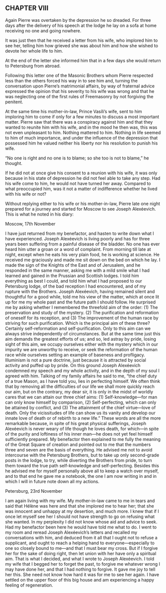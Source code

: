 ## CHAPTER VIII

Again Pierre was overtaken by the depression he so dreaded. For three
days after the delivery of his speech at the lodge he lay on a sofa at
home receiving no one and going nowhere.

It was just then that he received a letter from his wife, who implored
him to see her, telling him how grieved she was about him and how she
wished to devote her whole life to him.

At the end of the letter she informed him that in a few days she would
return to Petersburg from abroad.

Following this letter one of the Masonic Brothers whom Pierre respected
less than the others forced his way in to see him and, turning the
conversation upon Pierre’s matrimonial affairs, by way of fraternal
advice expressed the opinion that his severity to his wife was wrong
and that he was neglecting one of the first rules of Freemasonry by not
forgiving the penitent.

At the same time his mother-in-law, Prince Vasíli’s wife, sent to
him imploring him to come if only for a few minutes to discuss a most
important matter. Pierre saw that there was a conspiracy against him and
that they wanted to reunite him with his wife, and in the mood he then
was, this was not even unpleasant to him. Nothing mattered to him.
Nothing in life seemed to him of much importance, and under the
influence of the depression that possessed him he valued neither his
liberty nor his resolution to punish his wife.

“No one is right and no one is to blame; so she too is not to
blame,” he thought.

If he did not at once give his consent to a reunion with his wife, it
was only because in his state of depression he did not feel able to take
any step. Had his wife come to him, he would not have turned her away.
Compared to what preoccupied him, was it not a matter of indifference
whether he lived with his wife or not?

Without replying either to his wife or his mother-in-law, Pierre late
one night prepared for a journey and started for Moscow to see Joseph
Alexéevich. This is what he noted in his diary:

Moscow, 17th November

I have just returned from my benefactor, and hasten to write down what I
have experienced. Joseph Alexéevich is living poorly and has for three
years been suffering from a painful disease of the bladder. No one has
ever heard him utter a groan or a word of complaint. From morning till
late at night, except when he eats his very plain food, he is working
at science. He received me graciously and made me sit down on the bed
on which he lay. I made the sign of the Knights of the East and of
Jerusalem, and he responded in the same manner, asking me with a mild
smile what I had learned and gained in the Prussian and Scottish lodges.
I told him everything as best I could, and told him what I had proposed
to our Petersburg lodge, of the bad reception I had encountered, and of
my rupture with the Brothers. Joseph Alexéevich, having remained silent
and thoughtful for a good while, told me his view of the matter, which
at once lit up for me my whole past and the future path I should follow.
He surprised me by asking whether I remembered the threefold aim of
the order: (1) The preservation and study of the mystery. (2) The
purification and reformation of oneself for its reception, and (3) The
improvement of the human race by striving for such purification. Which
is the principal aim of these three? Certainly self-reformation and
self-purification. Only to this aim can we always strive independently
of circumstances. But at the same time just this aim demands the
greatest efforts of us; and so, led astray by pride, losing sight of
this aim, we occupy ourselves either with the mystery which in our
impurity we are unworthy to receive, or seek the reformation of
the human race while ourselves setting an example of baseness and
profligacy. Illuminism is not a pure doctrine, just because it is
attracted by social activity and puffed up by pride. On this ground
Joseph Alexéevich condemned my speech and my whole activity, and in the
depth of my soul I agreed with him. Talking of my family affairs he said
to me, “the chief duty of a true Mason, as I have told you, lies in
perfecting himself. We often think that by removing all the difficulties
of our life we shall more quickly reach our aim, but on the contrary,
my dear sir, it is only in the midst of worldly cares that we can attain
our three chief aims: (1) Self-knowledge—for man can only know himself
by comparison, (2) Self-perfecting, which can only be attained by
conflict, and (3) The attainment of the chief virtue—love of death.
Only the vicissitudes of life can show us its vanity and develop our
innate love of death or of rebirth to a new life.” These words are all
the more remarkable because, in spite of his great physical sufferings,
Joseph Alexéevich is never weary of life though he loves death, for
which—in spite of the purity and loftiness of his inner man—he does
not yet feel himself sufficiently prepared. My benefactor then explained
to me fully the meaning of the Great Square of creation and pointed out
to me that the numbers three and seven are the basis of everything. He
advised me not to avoid intercourse with the Petersburg Brothers, but
to take up only second-grade posts in the lodge, to try, while
diverting the Brothers from pride, to turn them toward the true path
self-knowledge and self-perfecting. Besides this he advised me for
myself personally above all to keep a watch over myself, and to that end
he gave me a notebook, the one I am now writing in and in which I will
in future note down all my actions.

Petersburg, 23rd November

I am again living with my wife. My mother-in-law came to me in tears and
said that Hélène was here and that she implored me to hear her; that
she was innocent and unhappy at my desertion, and much more. I knew
that if I once let myself see her I should not have strength to go on
refusing what she wanted. In my perplexity I did not know whose aid and
advice to seek. Had my benefactor been here he would have told me what
to do. I went to my room and reread Joseph Alexéevich’s letters and
recalled my conversations with him, and deduced from it all that I
ought not to refuse a supplicant, and ought to reach a helping hand to
everyone—especially to one so closely bound to me—and that I must
bear my cross. But if I forgive her for the sake of doing right, then
let union with her have only a spiritual aim. That is what I decided,
and what I wrote to Joseph Alexéevich. I told my wife that I begged her
to forget the past, to forgive me whatever wrong I may have done her,
and that I had nothing to forgive. It gave me joy to tell her this. She
need not know how hard it was for me to see her again. I have settled on
the upper floor of this big house and am experiencing a happy feeling of
regeneration.






